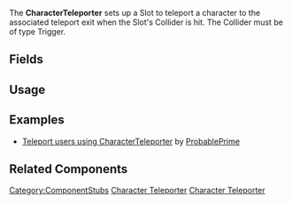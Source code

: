 <languages></languages> <translate>

The **CharacterTeleporter** sets up a Slot to teleport a character to
the associated teleport exit when the Slot's Collider is hit. The
Collider must be of type Trigger.

## Fields

## Usage

## Examples

-   [Teleport users using
    CharacterTeleporter](https://www.youtube.com/watch?v=vPj43dD8CQ4) by
    [ProbablePrime](User:ProbablePrime "wikilink")

## Related Components

</translate>

[Category:ComponentStubs](Category:ComponentStubs "wikilink") [Character
Teleporter](Category:Components{{#translation:}} "wikilink") [Character
Teleporter](Category:Components:Locomotion:Interaction{{#translation:}} "wikilink")
